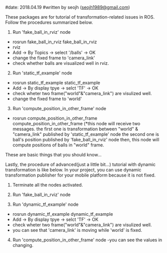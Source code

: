 #date: 2018.04.19
#written by seojh (seojh1989@gmail.com)

These packages are for tutorial of transformation-related issues in ROS. 
Follow the procedures summarized below.

1. Run 'fake_ball_in_rviz' node

- rosrun fake_ball_in_rviz fake_ball_in_rviz
- rviz
- Add -> By Topics -> select '/balls' -> OK
- change the fixed frame to 'camera_link'
- check whether balls are visualized well in rviz. 

2. Run 'static_tf_example' node

- rosrun static_tf_example static_tf_example
- Add -> By display tpye -> selct 'TF' -> OK
- check wheter two frame("world"&"camera_link") are visulized well.
- change the fixed frame to 'world'

3. Run 'compute_position_in_other_frame' node

- rosrun compute_position_in_other_frame compute_position_in_other_frame 
(*this node will receive two messages. 
the first one is transformation between "world" & "camera_link" published by 'static_tf_example' node
the second one is ball's position published by 'fake_ball_in_rviz' node
then, this node will compute positions of balls in "world" frame. 

These are basic things that you should know...

Lastly, the procedure of advanced(just a little bit...) tutorial with dynamic transformation is like below.
In your project, you can use dynamic transformation publisher for your mobile platform because it is not fixed. 

1. Terminate all the nodes activated.

2. Run 'fake_ball_in_rviz' node

3. Run 'dynamic_tf_example' node
- rosrun dynamic_tf_example dynamic_tf_example
- Add -> By display tpye -> selct 'TF' -> OK
- check wheter two frame("world"&"camera_link") are visulized well.
- you can see that 'camera_link' is moving while 'world' is fixed. 

4. Run 'compute_position_in_other_frame' node
-you can see the values in changing.







